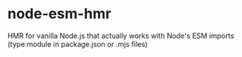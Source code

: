 # node-esm-hmr
HMR for vanilla Node.js that actually works with Node's ESM imports (type:module in package.json or .mjs files)
